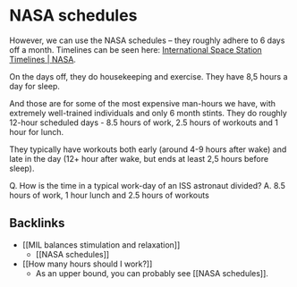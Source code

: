 # NASA schedules
However, we can use the NASA schedules – they roughly adhere to 6 days off a month. Timelines can be seen here: [International Space Station Timelines | NASA](https://www.nasa.gov/mission_pages/station/timelines/index.html).

On the days off, they do housekeeping and exercise. They have 8,5 hours a day for sleep.

And those are for some of the most expensive man-hours we have, with extremely well-trained individuals and only 6 month stints. They do roughly 12-hour scheduled days - 8.5 hours of work, 2.5 hours of workouts and 1 hour for lunch.

They typically have workouts both early (around 4-9 hours after wake) and late in the day (12+ hour after wake, but ends at least 2,5 hours before sleep).

Q. How is the time in a typical work-day of an ISS astronaut divided?
A. 8.5 hours of work, 1 hour lunch and 2.5 hours of workouts

## Backlinks
* [[MIL balances stimulation and relaxation]]
	* [[NASA schedules]]
* [[How many hours should I work?]]
	* As an upper bound, you can probably see [[NASA schedules]].

<!-- {BearID:46737F82-D1EF-421E-8873-0F8672206CA9-1567-0000085F4F1EFCEB} -->
